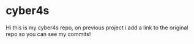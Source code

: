 # cyber4s
Hi this is my cyber4s repo, on previous project i add a link to the original repo so you can see my commits!
